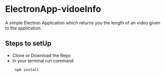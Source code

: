 # ElectronApp-vidoeInfo
A simple Electron Application which returns you the length of an video given to the application.

## Steps to setUp
  - Clone or Download the Repo
  - In your terminal run command
    ```
     npm install  
     ```
